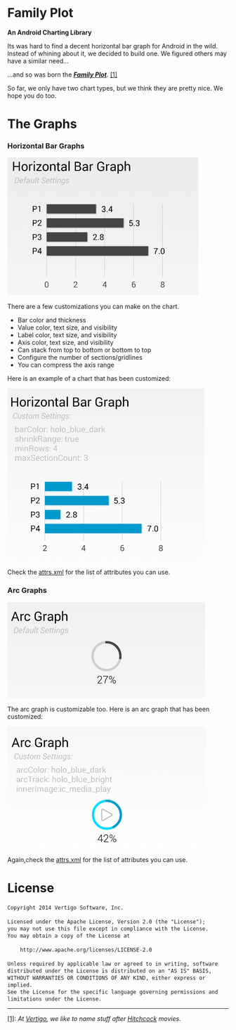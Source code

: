 # Family Plot

__An Android Charting Library__


Its was hard to find a decent horizontal bar graph for Android in the wild.
Instead of whining about it, we decided to build one. We figured others may
have a similar need...

...and so was born the [__*Family Plot*__](http://www.imdb.com/title/tt0074512/). [[1]](#footnote1)

So far, we only have two chart types, but we think they are pretty nice. We hope
you do too.

# The Graphs

### Horizontal Bar Graphs

![](static/hbg-default.png)

There are a few customizations you can make on the chart.

* Bar color and thickness
* Value color, text size, and visibility
* Label color, text size, and visibility
* Axis color, text size, and visibility
* Can stack from top to bottom or bottom to top
* Configure the number of sections/gridlines
* You can compress the axis range

Here is an example of a chart that has been customized:

![](static/hbg-custom.png)

Check the [attrs.xml](library/src/main/res/values/attrs.xml) for the
list of attributes you can use.

### Arc Graphs

![](static/arc-default.png)

The arc graph is customizable too. Here is an arc graph that has been
customized:

![](static/arc-custom.png)

Again,check the [attrs.xml](library/src/main/res/values/attrs.xml) for the
list of attributes you can use.


# License

```
Copyright 2014 Vertigo Software, Inc.

Licensed under the Apache License, Version 2.0 (the "License");
you may not use this file except in compliance with the License.
You may obtain a copy of the License at

    http://www.apache.org/licenses/LICENSE-2.0

Unless required by applicable law or agreed to in writing, software
distributed under the License is distributed on an "AS IS" BASIS,
WITHOUT WARRANTIES OR CONDITIONS OF ANY KIND, either express or implied.
See the License for the specific language governing permissions and
limitations under the License.
```

---

<a name="footnote1" class="anchor" href="#footnote1">[1]</a>: _At [Vertigo](http://www.vertigo.com), we like to name stuff after [Hitchcock](http://www.imdb.com/name/nm0000033/) movies._
